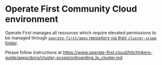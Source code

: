 # Operate First Community Cloud environment

Operate First manages all resources which require elevated permissions to be managed through [`operate-first/apps` repository via their `cluster-scope` folder](https://github.com/operate-first/apps/tree/master/cluster-scope).

Please follow instructions at https://www.operate-first.cloud/hitchhikers-guide/apps/docs/cluster-scope/onboarding_to_cluster.md
